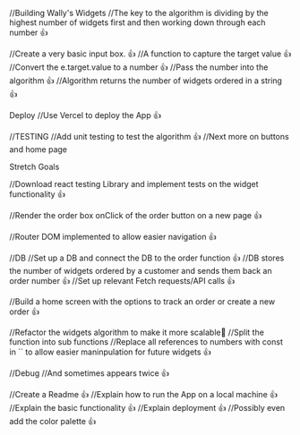 //Building Wally's Widgets
//The key to the algorithm is dividing by the highest number of widgets first and then working down through each number 👍

//Create a very basic input box. 👍
//A function to capture the target value 👍
//Convert the e.target.value to a number 👍
//Pass the number into the algorithm 👍
//Algorithm returns the number of widgets ordered in a string 👍

Deploy
//Use Vercel to deploy the App 👍

//TESTING
//Add unit testing to test the algorithm 👍
//Next more on buttons and home page

Stretch Goals

//Download react testing Library and implement tests on the widget functionality 👍

//Render the order box onClick of the order button on a new page 👍

//Router DOM implemented to allow easier navigation 👍

//DB
//Set up a DB and connect the DB to the order function 👍
//DB stores the number of widgets ordered by a customer and sends them back an order number 👍
//Set up relevant Fetch requests/API calls 👍

//Build a home screen with the options to track an order or create a new order 👍

//Refactor the widgets algorithm to make it more scalable🔴
//Split the function into sub functions
//Replace all references to numbers with const in `` to allow easier maninpulation for future widgets 👍

//Debug
//And sometimes appears twice 👍

//Create a Readme 👍
//Explain how to run the App on a local machine 👍
//Explain the basic functionality 👍
//Explain deployment 👍
//Possibly even add the color palette 👍
